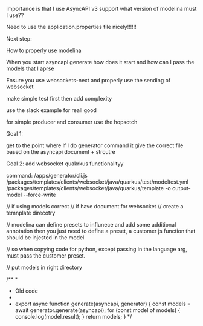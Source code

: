 importance is that I use AsyncAPI v3 support
what version of modelina must I use??


Need to use the application.properties file nicely!!!!!!


Next step:

How to properly use modelina

When you start asyncapi generate how does it start and how can I pass the models that I aprse

Ensure you use websockets-next and properly use the sending of websocket

make simple test first then add complexity




use the slack example for reall good

for simple producer and consumer use the hopsotch






Goal 1:

get to the point where if I do generator command it give the correct file based on the asyncapi document + strcutre


Goal 2:
add websocket quakrkus functionalityy



command: /apps/generator/cli.js /packages/templates/clients/websocket/java/quarkus/test/modeltest.yml /packages/templates/clients/websocket/java/quarkus/template  -o output-model --force-write










// if using models correct
// if have document for websocket
// create a temnplate direcotry 

// modelina can define presets to influnece and add some additional annotation then you just need to define a preset, a customer js function that should be injested in the model 

// so when copying code for python, except passing in the language arg, must pass the customer preset. 

// put models in right directory



/**
 * 
 * Old code
 * 
 * export async function generate(asyncapi, generator) {
  const models = await generator.generate(asyncapi);
  for (const model of models) {
    console.log(model.result);
  }
  return models;
}
 */